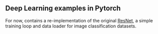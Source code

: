 ## Deep Learning examples in Pytorch

For now, contains a re-implementation of the original [ResNet](https://arxiv.org/abs/1512.03385), a simple training loop and data loader for image classification datasets.
